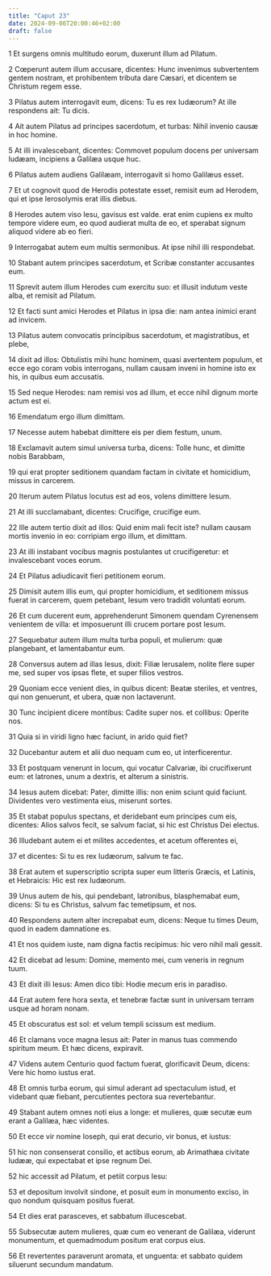 ```yaml
---
title: "Caput 23"
date: 2024-09-06T20:00:46+02:00
draft: false
---
```



1 Et surgens omnis multitudo eorum, duxerunt illum ad Pilatum.

2 Cœperunt autem illum accusare, dicentes: Hunc invenimus subvertentem gentem nostram, et prohibentem tributa dare Cæsari, et dicentem se Christum regem esse.

3 Pilatus autem interrogavit eum, dicens: Tu es rex Iudæorum? At ille respondens ait: Tu dicis.

4 Ait autem Pilatus ad principes sacerdotum, et turbas: Nihil invenio causæ in hoc homine.

5 At illi invalescebant, dicentes: Commovet populum docens per universam Iudæam, incipiens a Galilæa usque huc.

6 Pilatus autem audiens Galilæam, interrogavit si homo Galilæus esset.

7 Et ut cognovit quod de Herodis potestate esset, remisit eum ad Herodem, qui et ipse Ierosolymis erat illis diebus.

8 Herodes autem viso Iesu, gavisus est valde. erat enim cupiens ex multo tempore videre eum, eo quod audierat multa de eo, et sperabat signum aliquod videre ab eo fieri.

9 Interrogabat autem eum multis sermonibus. At ipse nihil illi respondebat.

10 Stabant autem principes sacerdotum, et Scribæ constanter accusantes eum.

11 Sprevit autem illum Herodes cum exercitu suo: et illusit indutum veste alba, et remisit ad Pilatum.

12 Et facti sunt amici Herodes et Pilatus in ipsa die: nam antea inimici erant ad invicem.

13 Pilatus autem convocatis principibus sacerdotum, et magistratibus, et plebe,

14 dixit ad illos: Obtulistis mihi hunc hominem, quasi avertentem populum, et ecce ego coram vobis interrogans, nullam causam inveni in homine isto ex his, in quibus eum accusatis.

15 Sed neque Herodes: nam remisi vos ad illum, et ecce nihil dignum morte actum est ei.

16 Emendatum ergo illum dimittam.

17 Necesse autem habebat dimittere eis per diem festum, unum.

18 Exclamavit autem simul universa turba, dicens: Tolle hunc, et dimitte nobis Barabbam,

19 qui erat propter seditionem quandam factam in civitate et homicidium, missus in carcerem.

20 Iterum autem Pilatus locutus est ad eos, volens dimittere Iesum.

21 At illi succlamabant, dicentes: Crucifige, crucifige eum.

22 Ille autem tertio dixit ad illos: Quid enim mali fecit iste? nullam causam mortis invenio in eo: corripiam ergo illum, et dimittam.

23 At illi instabant vocibus magnis postulantes ut crucifigeretur: et invalescebant voces eorum.

24 Et Pilatus adiudicavit fieri petitionem eorum.

25 Dimisit autem illis eum, qui propter homicidium, et seditionem missus fuerat in carcerem, quem petebant, Iesum vero tradidit voluntati eorum.

26 Et cum ducerent eum, apprehenderunt Simonem quendam Cyrenensem venientem de villa: et imposuerunt illi crucem portare post Iesum.

27 Sequebatur autem illum multa turba populi, et mulierum: quæ plangebant, et lamentabantur eum.

28 Conversus autem ad illas Iesus, dixit: Filiæ Ierusalem, nolite flere super me, sed super vos ipsas flete, et super filios vestros.

29 Quoniam ecce venient dies, in quibus dicent: Beatæ steriles, et ventres, qui non genuerunt, et ubera, quæ non lactaverunt.

30 Tunc incipient dicere montibus: Cadite super nos. et collibus: Operite nos.

31 Quia si in viridi ligno hæc faciunt, in arido quid fiet?

32 Ducebantur autem et alii duo nequam cum eo, ut interficerentur.

33 Et postquam venerunt in locum, qui vocatur Calvariæ, ibi crucifixerunt eum: et latrones, unum a dextris, et alterum a sinistris.

34 Iesus autem dicebat: Pater, dimitte illis: non enim sciunt quid faciunt. Dividentes vero vestimenta eius, miserunt sortes.

35 Et stabat populus spectans, et deridebant eum principes cum eis, dicentes: Alios salvos fecit, se salvum faciat, si hic est Christus Dei electus.

36 Illudebant autem ei et milites accedentes, et acetum offerentes ei,

37 et dicentes: Si tu es rex Iudæorum, salvum te fac.

38 Erat autem et superscriptio scripta super eum litteris Græcis, et Latinis, et Hebraicis: Hic est rex Iudæorum.

39 Unus autem de his, qui pendebant, latronibus, blasphemabat eum, dicens: Si tu es Christus, salvum fac temetipsum, et nos.

40 Respondens autem alter increpabat eum, dicens: Neque tu times Deum, quod in eadem damnatione es.

41 Et nos quidem iuste, nam digna factis recipimus: hic vero nihil mali gessit.

42 Et dicebat ad Iesum: Domine, memento mei, cum veneris in regnum tuum.

43 Et dixit illi Iesus: Amen dico tibi: Hodie mecum eris in paradiso.

44 Erat autem fere hora sexta, et tenebræ factæ sunt in universam terram usque ad horam nonam.

45 Et obscuratus est sol: et velum templi scissum est medium.

46 Et clamans voce magna Iesus ait: Pater in manus tuas commendo spiritum meum. Et hæc dicens, expiravit.

47 Videns autem Centurio quod factum fuerat, glorificavit Deum, dicens: Vere hic homo iustus erat.

48 Et omnis turba eorum, qui simul aderant ad spectaculum istud, et videbant quæ fiebant, percutientes pectora sua revertebantur.

49 Stabant autem omnes noti eius a longe: et mulieres, quæ secutæ eum erant a Galilæa, hæc videntes.

50 Et ecce vir nomine Ioseph, qui erat decurio, vir bonus, et iustus:

51 hic non consenserat consilio, et actibus eorum, ab Arimathæa civitate Iudææ, qui expectabat et ipse regnum Dei.

52 hic accessit ad Pilatum, et petiit corpus Iesu:

53 et depositum involvit sindone, et posuit eum in monumento exciso, in quo nondum quisquam positus fuerat.

54 Et dies erat parasceves, et sabbatum illucescebat.

55 Subsecutæ autem mulieres, quæ cum eo venerant de Galilæa, viderunt monumentum, et quemadmodum positum erat corpus eius.

56 Et revertentes paraverunt aromata, et unguenta: et sabbato quidem siluerunt secundum mandatum.

